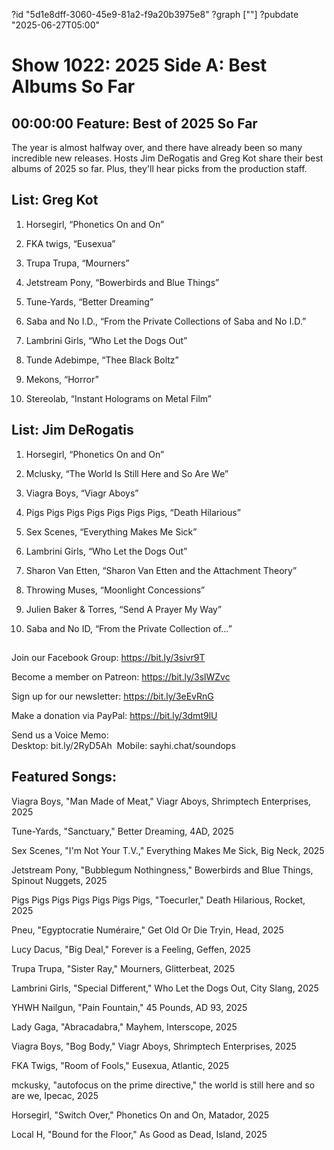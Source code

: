 ?id "5d1e8dff-3060-45e9-81a2-f9a20b3975e8"
?graph [""]
?pubdate "2025-06-27T05:00"
# Show 1022: 2025 Side A: Best Albums So Far



## 00:00:00 Feature: Best of 2025 So Far

The year is almost halfway over, and there have already been so many incredible new releases. Hosts Jim DeRogatis and Greg Kot share their best albums of 2025 so far. Plus, they'll hear picks from the production staff.

## List: Greg Kot

1. Horsegirl, “Phonetics On and On”

2. FKA twigs, “Eusexua”

3. Trupa Trupa, “Mourners”

4. Jetstream Pony, “Bowerbirds and Blue Things”

5. Tune-Yards, “Better Dreaming”

6. Saba and No I.D., “From the Private Collections of Saba and No I.D.”

7. Lambrini Girls, “Who Let the Dogs Out”

8. Tunde Adebimpe, “Thee Black Boltz”

9. Mekons, “Horror”

10. Stereolab, “Instant Holograms on Metal Film” 

## List: Jim DeRogatis

1. Horsegirl, “Phonetics On and On”

2. Mclusky, “The World Is Still Here and So Are We”

3. Viagra Boys, “Viagr Aboys”

4. Pigs Pigs Pigs Pigs Pigs Pigs Pigs, “Death Hilarious”

5. Sex Scenes, “Everything Makes Me Sick”

6. Lambrini Girls, “Who Let the Dogs Out”

7. Sharon Van Etten, “Sharon Van Etten and the Attachment Theory”

8. Throwing Muses, “Moonlight Concessions”

9. Julien Baker & Torres, “Send A Prayer My Way”

10. Saba and No ID, “From the Private Collection of…”


## 

Join our Facebook Group: https://bit.ly/3sivr9T

Become a member on Patreon: https://bit.ly/3slWZvc

Sign up for our newsletter: https://bit.ly/3eEvRnG

Make a donation via PayPal: https://bit.ly/3dmt9lU

Send us a Voice Memo: Desktop: bit.ly/2RyD5Ah  Mobile: sayhi.chat/soundops



## Featured Songs:

Viagra Boys, "Man Made of Meat," Viagr Aboys, Shrimptech Enterprises, 2025

Tune-Yards, "Sanctuary," Better Dreaming, 4AD, 2025

Sex Scenes, "I'm Not Your T.V.," Everything Makes Me Sick, Big Neck, 2025

Jetstream Pony, "Bubblegum Nothingness," Bowerbirds and Blue Things, Spinout Nuggets, 2025

Pigs Pigs Pigs Pigs Pigs Pigs Pigs, "Toecurler," Death Hilarious, Rocket, 2025

Pneu, "Egyptocratie Numéraire," Get Old Or Die Tryin, Head, 2025

Lucy Dacus, "Big Deal," Forever is a Feeling, Geffen, 2025

Trupa Trupa, "Sister Ray," Mourners, Glitterbeat, 2025

Lambrini Girls, "Special Different," Who Let the Dogs Out, City Slang, 2025

YHWH Nailgun, "Pain Fountain," 45 Pounds, AD 93, 2025

Lady Gaga, "Abracadabra," Mayhem, Interscope, 2025

Viagra Boys, "Bog Body," Viagr Aboys, Shrimptech Enterprises, 2025

FKA Twigs, "Room of Fools," Eusexua, Atlantic, 2025

mckusky, "autofocus on the prime directive," the world is still here and so are we, Ipecac, 2025

Horsegirl, "Switch Over," Phonetics On and On, Matador, 2025

Local H, "Bound for the Floor," As Good as Dead, Island, 2025